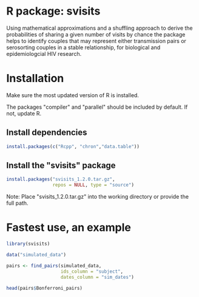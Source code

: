 
# R package: svisits
Using mathematical approximations and a shuffling approach to derive the probabilities of sharing a given number of 
visits by chance the package helps to identify couples that may represent either transmission pairs or serosorting couples 
in a stable relationship, for biological and epidemiologcial HIV research.

# Installation
Make sure the most updated version of R is installed.

The packages "compiler" and "parallel" should be included by default. If not, update R. 

## Install dependencies
```r
install.packages(c("Rcpp", "chron","data.table")) 

```
## Install the "svisits" package
```r
install.packages("svisits_1.2.0.tar.gz",
                 repos = NULL, type = "source")  
```              
Note: Place "svisits_1.2.0.tar.gz" into the working directory or provide the full path.

# Fastest use, an example

```r
library(svisits) 

data("simulated_data") 

pairs <- find_pairs(simulated_data, 
                    ids_column = "subject",
                    dates_column = "sim_dates")
                    
head(pairs$Bonferroni_pairs)
```   
